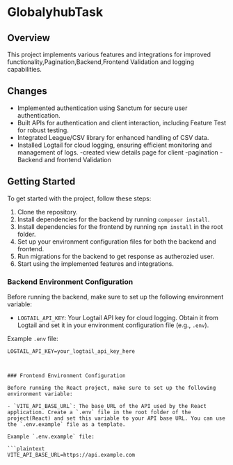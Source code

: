 # GlobalyhubTask

## Overview

This project implements various features and integrations for improved functionality,Pagination,Backend,Frontend Validation and logging capabilities.

## Changes

- Implemented authentication using Sanctum for secure user authentication.
- Built APIs for authentication and client interaction, including Feature Test for robust testing.
- Integrated League/CSV library for enhanced handling of CSV data.
- Installed Logtail for cloud logging, ensuring efficient monitoring and management of logs.
 -created view details page for client
 -pagination
 -Backend and frontend Validation

## Getting Started

To get started with the project, follow these steps:

1. Clone the repository.
2. Install dependencies for the backend by running `composer install`.
3. Install dependencies for the frontend by running `npm install` in the root folder.
4. Set up your environment configuration files for both the backend and frontend.
5. Run migrations for the backend to get response as autherozied user.
6. Start using the implemented features and integrations.

### Backend Environment Configuration

Before running the backend, make sure to set up the following environment variable:

- `LOGTAIL_API_KEY`: Your Logtail API key for cloud logging. Obtain it from Logtail and set it in your environment configuration file (e.g., `.env`).

Example `.env` file:

```plaintext
LOGTAIL_API_KEY=your_logtail_api_key_here



### Frontend Environment Configuration

Before running the React project, make sure to set up the following environment variable:

- `VITE_API_BASE_URL`: The base URL of the API used by the React application. Create a `.env` file in the root folder of the project(React) and set this variable to your API base URL. You can use the `.env.example` file as a template.

Example `.env.example` file:

```plaintext
VITE_API_BASE_URL=https://api.example.com